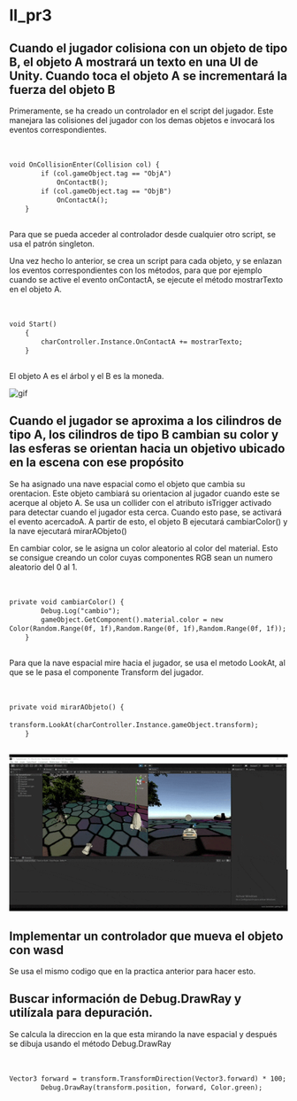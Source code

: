 # ll_pr3

## Cuando el jugador colisiona con un objeto de tipo B, el objeto A mostrará un texto en una UI de Unity. Cuando toca el objeto A se incrementará la fuerza del objeto B

Primeramente, se ha creado un controlador en el script del jugador. Este manejara las colisiones del jugador con los demas objetos e invocará los eventos correspondientes.

<pre><code>

void OnCollisionEnter(Collision col) {
        if (col.gameObject.tag == "ObjA") 
			OnContactB();
        if (col.gameObject.tag == "ObjB") 
			OnContactA();
    }

</code></pre>

Para que se pueda acceder al controlador desde cualquier otro script, se usa el patrón singleton.

Una vez hecho lo anterior, se crea un script para cada objeto, y se enlazan los eventos correspondientes con los métodos, para que por ejemplo cuando se active el evento onContactA, se ejecute el método mostrarTexto en el objeto A.


<pre><code>

void Start()
    {
        charController.Instance.OnContactA += mostrarTexto;
    }

</code></pre>

El objeto A es el árbol y el B es la moneda.

![gif](./1.gif) 

## Cuando el jugador se aproxima a los cilindros de tipo A, los cilindros de tipo B cambian su color y las esferas se orientan hacia un objetivo ubicado en la escena con ese propósito

Se ha asignado una nave espacial como el objeto que cambia su orentacion. Este objeto cambiará su orientacion al jugador cuando este se acerque al objeto A. Se usa un collider con el atributo isTrigger activado para detectar cuando el jugador esta cerca. Cuando esto pase, se activará el evento acercadoA. A partir de esto, el objeto B ejecutará cambiarColor() y la nave ejecutará mirarAObjeto()

En cambiar color, se le asigna un color aleatorio al color del material. Esto se consigue creando un color cuyas componentes RGB sean un numero aleatorio del 0 al 1.

<pre><code>

private void cambiarColor() {
        Debug.Log("cambio");
        gameObject.GetComponent<Renderer>().material.color = new Color(Random.Range(0f, 1f),Random.Range(0f, 1f),Random.Range(0f, 1f));
    }

</code></pre>

Para que la nave espacial mire hacia el jugador, se usa el metodo LookAt, al que se le pasa el componente Transform del jugador.

<pre><code>

private void mirarAObjeto() {
        transform.LookAt(charController.Instance.gameObject.transform);
    }

</code></pre>

![gif](./2.gif) 


## Implementar un controlador que mueva el objeto con wasd

Se usa el mismo codigo que en la practica anterior para hacer esto.

## Buscar información de Debug.DrawRay y utilízala para depuración.

Se calcula la direccion en la que esta mirando la nave espacial y después se dibuja usando el método Debug.DrawRay

<pre><code>

Vector3 forward = transform.TransformDirection(Vector3.forward) * 100;
        Debug.DrawRay(transform.position, forward, Color.green);

</code></pre>


